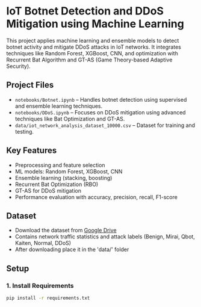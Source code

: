 # IoT Botnet Detection and DDoS Mitigation using Machine Learning

This project applies machine learning and ensemble models to detect botnet activity and mitigate DDoS attacks in IoT networks. It integrates techniques like Random Forest, XGBoost, CNN, and optimization with Recurrent Bat Algorithm and GT-AS (Game Theory-based Adaptive Security).

## Project Files

- `notebooks/Botnet.ipynb` – Handles botnet detection using supervised and ensemble learning techniques.
- `notebooks/DDoS.ipynb` – Focuses on DDoS mitigation using advanced techniques like Bat Optimization and GT-AS.
- `data/iot_network_analysis_dataset_10000.csv` – Dataset for training and testing.

## Key Features

- Preprocessing and feature selection
- ML models: Random Forest, XGBoost, CNN
- Ensemble learning (stacking, boosting)
- Recurrent Bat Optimization (RBO)
- GT-AS for DDoS mitigation
- Performance evaluation with accuracy, precision, recall, F1-score

## Dataset

- Download the dataset from [Google Drive](https://drive.google.com/file/d/1TwLq_Uu5rvw-U_-pWEcBHTiutKqAX0wX/view?usp=drive_link)
- Contains network traffic statistics and attack labels (Benign, Mirai, Qbot, Kaiten, Normal, DDoS)
- After downloading place it in the 'data/' folder

## Setup

### 1. Install Requirements

```bash
pip install -r requirements.txt
